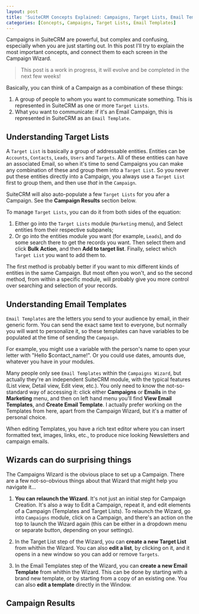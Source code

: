 ```yaml
---
layout: post
title: 'SuiteCRM Concepts Explained: Campaigns, Target Lists, Email Templates'
categories: [Concepts, Campaigns, Target Lists, Email Templates]
---
```


Campaigns in SuiteCRM are powerful, but complex and confusing, especially when you are just starting out. In this post I'll try to explain the most important concepts, and connect them to each screen in the Campaign Wizard.

> This post is a work in progress, it will evolve and be completed in the next few weeks!

Basically, you can think of a Campaign as a combination of these things:

1. A group of people to whom you want to communicate something. This is represented in SuiteCRM as one or more `Target Lists`. 
2. What you want to communicate: if it's an Email Campaign, this is represented in SuiteCRM as an `Email Template`.


## Understanding Target Lists

A `Target List` is basically a group of addressable entities. Entities can be `Accounts`, `Contacts`, `Leads`, `Users` and `Targets`. All of these entities can have an associated Email, so when it's time to send Campaigns you can make any combination of these and group them into a `Target List`.
So you never put  these entities directly into a Campaign, you always use a `Target List` first to group them, and then use _that_ in the `Campaign`.

SuiteCRM will also auto-populate a few `Target Lists` for you afer a Campaign. See the **Campaign Results** section below.

To manage `Target Lists`, you can do it from both sides of the equation:
1. Either go into the `Target Lists` module (`Marketing` menu), and Select entities from their respective subpanels;
2. Or go into the entities module you want (for example, `Leads`), and do some search there to get the records you want. Then select them and click **Bulk Action**, and then **Add to target list**. Finally, select which `Target List` you want to add them to.

The first method is probably better if you want to mix different kinds of entities in the same Campaign. But most often you won't, and so the second method, from within a specific module, will probably give you more control over searching and selection of your records.

## Understanding Email Templates

`Email Templates` are the letters you send to your audience by email, in their generic form. You can send the exact same text to everyone, but normally you will want to personalize it, so these templates can have variables to be populated at the time of sending the `Campaign`.

For example, you might use a variable with the person's name to open your letter with "Hello $contact_name!". Or you could use dates, amounts due, whatever you have in your modules.

Many people only see `Email Templates` within the `Campaigns Wizard`, but actually they're an independent SuiteCRM module, with the typical features (List view, Detail view, Edit view, etc.). You only need to know the not-so-standard way of accessing it: click either **Campaigns** or **Emails** in the **Marketing** menu, and then on left hand menu you'll find **View Email Templates**,  and **Create Email Template**. I actually prefer working on the Templates from here, apart from the Campaign Wizard, but it's a matter of personal choice.

When editing Templates, you have a rich text editor where you can insert formatted text, images, links, etc., to produce nice looking Newsletters and campaign emails.

## Wizards can do surprising things

The Campaigns Wizard is the obvious place to set up a Campaign. There are a few not-so-obvious things about that Wizard that might help you navigate it...

1. **You can relaunch the Wizard**. It's not just an initial step for Campaign Creation. It's also a way to Edit a Campaign, repeat it, and edit elements of a Campaign (Templates and Target Lists). To relaunch the Wizard, go into `Campaigns` module, click on a Campaign, and there's an action on the top to launch the Wizard again (this can be either in a dropdown menu or separate button, depending on your settings).

2. In the Target List step of the Wizard, you can **create a new Target List** from whithin the Wizard. You can also **edit a list**, by clicking on it, and it opens in a new window so you can add or remove `Targets`.

3. In the Email Templates step of the Wizard, you can **create a new Email Template** from whithin the Wizard. This can be done by starting with a brand new template, or by starting from a copy of an existing one. You can also **edit a template** directly in the Window.


## Campaign Results


